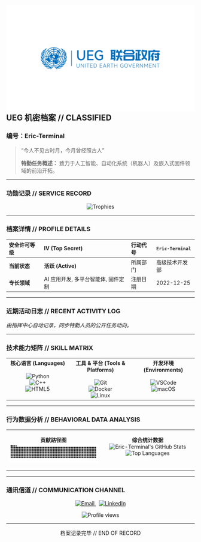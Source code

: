 <!-- README.md -->
<picture>
  <source media="(prefers-color-scheme: dark)" srcset="assets/ueg_logo_dark.png">
  <source media="(prefers-color-scheme: light)" srcset="assets/ueg_logo_light.png">
  <img align="right" width="900" alt="UEG Logo" src="assets/ueg_logo_light.png">
</picture>

## **UEG 机密档案 // CLASSIFIED**
### **编号：Eric-Terminal**

> “今人不见古时月，今月曾经照古人”
> 
> **特勤任务概述：** 致力于人工智能、自动化系统（机器人）及嵌入式固件领域的前沿开拓。

---

### **功勋记录 // SERVICE RECORD**

<p align="center">
  <img src="https://github-profile-trophy.vercel.app/?username=Eric-Terminal&theme=onedark&column=7&no-frame=true&no-bg=true" alt="Trophies">
</p>

---

### **档案详情 // PROFILE DETAILS**

| 安全许可等级 | **IV (Top Secret)** | 行动代号 | `Eric-Terminal` |
| :--- | :--- | :--- | :--- |
| **当前状态** | **活跃 (Active)** | 所属部门 | 高级技术开发部 |
| **专长领域** | AI 应用开发, 多平台智能体, 固件定制 | 注册日期 | 2022-12-25 |

---

### **近期活动日志 // RECENT ACTIVITY LOG**
*由指挥中心自动记录，同步特勤人员的公开任务动向。*
<!--START_SECTION:activity-->
<!--END_SECTION:activity-->

---

### **技术能力矩阵 // SKILL MATRIX**

<table align="center" width="100%">
  <tr align="center" valign="top">
    <td width="33%">
      <strong>核心语言 (Languages)</strong><br><br>
      <img src="https://img.shields.io/badge/Python-★★★★★-0D69AB?style=flat-square" alt="Python"/><br>
      <img src="https://img.shields.io/badge/C++-★★★★☆-0D69AB?style=flat-square" alt="C++"/><br>
      <img src="https://img.shields.io/badge/HTML5-★★★☆☆-0D69AB?style=flat-square" alt="HTML5"/>
    </td>
    <td width="33%">
      <strong>工具 & 平台 (Tools & Platforms)</strong><br><br>
      <img src="https://img.shields.io/badge/Git-★★★★★-0D69AB?style=flat-square" alt="Git"/><br>
      <img src="https://img.shields.io/badge/Docker-★★★★☆-0D69AB?style=flat-square" alt="Docker"/><br>
      <img src="https://img.shields.io/badge/Linux-★★★★★-0D69AB?style=flat-square" alt="Linux"/>
    </td>
    <td width="33%">
      <strong>开发环境 (Environments)</strong><br><br>
      <img src="https://img.shields.io/badge/VS_Code-★★★★★-0D69AB?style=flat-square" alt="VSCode"/><br>
      <img src="https://img.shields.io/badge/macOS-★★★★★-0D69AB?style=flat-square" alt="macOS"/>
    </td>
  </tr>
</table>

---

### **行为数据分析 // BEHAVIORAL DATA ANALYSIS**

<table width="100%">
<tr valign="top">
<td width="50%">

<p align="center">
  <strong>贡献路径图</strong><br>
  <img src="https://raw.githubusercontent.com/Eric-Terminal/Eric-Terminal/output/snake.svg" alt="Snake animation" />
</p>

</td>
<td width="50%">

<p align="center">
  <strong>综合统计数据</strong><br>
  <picture>
    <source media="(prefers-color-scheme: dark)" srcset="https://github-readme-stats.vercel.app/api?username=Eric-Terminal&show_icons=true&bg_color=0d1117&text_color=ffffff&title_color=58a6ff&icon_color=58a6ff&border_color=4e5458&count_private=true">
    <source media="(prefers-color-scheme: light)" srcset="https://github-readme-stats.vercel.app/api?username=Eric-Terminal&show_icons=true&bg_color=ffffff&text_color=444&title_color=2f81f7&icon_color=2f81f7&border_color=e1e4e8&count_private=true">
    <img alt="Eric-Terminal's GitHub Stats" src="https://github-readme-stats.vercel.app/api?username=Eric-Terminal&show_icons=true">
  </picture>
  <br>
  <picture>
    <source media="(prefers-color-scheme: dark)" srcset="https://github-readme-stats.vercel.app/api/top-langs/?username=Eric-Terminal&layout=compact&bg_color=0d1117&text_color=ffffff&title_color=58a6ff&border_color=4e5458">
    <source media="(prefers-color-scheme: light)" srcset="https://github-readme-stats.vercel.app/api/top-langs/?username=Eric-Terminal&layout=compact&bg_color=ffffff&text_color=444&title_color=2f81f7&border_color=e1e4e8">
    <img alt="Top Languages" src="https://github-readme-stats.vercel.app/api/top-langs/?username=Eric-Terminal&layout=compact">
  </picture>
</p>

</td>
</tr>
</table>

---

### **通讯信道 // COMMUNICATION CHANNEL**

<p align="center">
  <a href="mailto:your_email@example.com">
    <img src="https://img.shields.io/badge/建立安全通讯-0D69AB?style=for-the-badge&logo=minutemailer&logoColor=white" alt="Email"/>
  </a>
  &nbsp;
  <a href="https://www.linkedin.com/in/your_linkedin_username">
    <img src="https://img.shields.io/badge/查阅专业档案-0D69AB?style=for-the-badge&logo=linkedin&logoColor=white" alt="LinkedIn"/>
  </a>
</p>

<p align="center">
  <img src="https://komarev.com/ghpvc/?username=Eric-Terminal&label=档案访问次数&color=blue&style=flat" alt="Profile views" />
</p>

<hr>
<p align="center">档案记录完毕 // END OF RECORD</p>